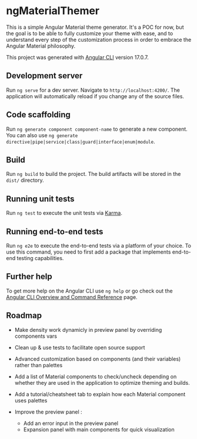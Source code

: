 # ngMaterialThemer

This is a simple Angular Material theme generator. It's a POC for now, but the goal is to be able to fully customize your theme with ease, and to understand every step of the customization process in order to embrace the Angular Material philosophy.

This project was generated with [Angular CLI](https://github.com/angular/angular-cli) version 17.0.7.

## Development server

Run `ng serve` for a dev server. Navigate to `http://localhost:4200/`. The application will automatically reload if you change any of the source files.

## Code scaffolding

Run `ng generate component component-name` to generate a new component. You can also use `ng generate directive|pipe|service|class|guard|interface|enum|module`.

## Build

Run `ng build` to build the project. The build artifacts will be stored in the `dist/` directory.

## Running unit tests

Run `ng test` to execute the unit tests via [Karma](https://karma-runner.github.io).

## Running end-to-end tests

Run `ng e2e` to execute the end-to-end tests via a platform of your choice. To use this command, you need to first add a package that implements end-to-end testing capabilities.

## Further help

To get more help on the Angular CLI use `ng help` or go check out the [Angular CLI Overview and Command Reference](https://angular.io/cli) page.

## Roadmap

- Make density work dynamicly in preview panel by overriding components vars

- Clean up & use tests to facilitate open source support

- Advanced customization based on components (and their variables) rather than palettes

- Add a list of Material components to check/uncheck depending on whether they are used in the application to optimize theming and builds.

- Add a tutorial/cheatsheet tab to explain how each Material component uses palettes

- Improve the preview panel :
  - Add an error input in the preview panel
  - Expansion panel with main components for quick visualization
